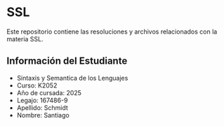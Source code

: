 # SSL
Este repositorio contiene las resoluciones y archivos relacionados con la materia SSL.

## Información del Estudiante
- Sintaxis y Semantica de los Lenguajes
- Curso: K2052
- Año de cursada: 2025
- Legajo: 167486-9
- Apellido: Schmidt
- Nombre: Santiago
